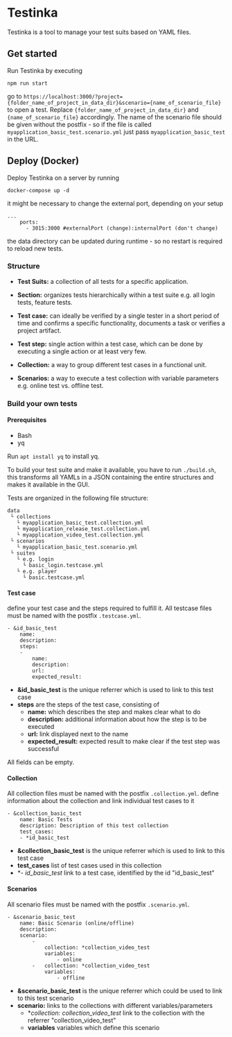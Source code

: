 # Testinka
Testinka is a tool to manage your test suits based on YAML files.

## Get started
Run Testinka by executing
~~~
npm run start
~~~
go to `https://localhost:3000/?project={folder_name_of_project_in_data_dir}&scenario={name_of_scenario_file}` to open a test. Replace `{folder_name_of_project_in_data_dir}` and `{name_of_scenario_file}` accordingly. The name of the scenario file should be given without the postfix - so if the file is called `myapplication_basic_test.scenario.yml` just pass `myapplication_basic_test` in the URL.

## Deploy (Docker)
Deploy Testinka on a server by running
~~~
docker-compose up -d
~~~

it might be necessary to change the external port, depending on your setup
~~~
...
    ports:
      - 3015:3000 #externalPort (change):internalPort (don't change)
~~~

the data directory can be updated during runtime - so no restart is required to reload new tests.


### Structure
- **Test Suits:** a collection of all tests for a specific application.
- **Section:** organizes tests hierarchically within a test suite e.g. all login tests, feature tests.
- **Test case:** can ideally be verified by a single tester in a short period of time and confirms a specific functionality, documents a task or verifies a project artifact.
- **Test step:** single action within a test case, which can be done by executing a single action or at least very few.
  
- **Collection:** a way to group different test cases in a functional unit.
- **Scenarios:** a way to execute a test collection with variable parameters e.g. online test vs. offline test.
  
### Build your own tests
#### Prerequisites
* Bash
* yq

Run `apt install yq` to install yq.

To build your test suite and make it available, you have to run `./build.sh`, this transforms all YAMLs in a JSON containing the entire structures and makes it available in the GUI.

Tests are organized in the following file structure:
~~~
data
 └ collections
   └ myapplication_basic_test.collection.yml
   └ myapplication_release_test.collection.yml
   └ myapplication_video_test.collection.yml
 └ scenarios
   └ myapplication_basic_test.scenario.yml
 └ suites
   └ e.g. login
     └ basic_login.testcase.yml
   └ e.g. player
     └ basic.testcase.yml
~~~

#### Test case
define your test case and the steps required to fulfill it. All testcase files must be named with the postfix `.testcase.yml`.
~~~
- &id_basic_test
    name:
    description:
    steps:
    -
        name: 
        description:
        url:
        expected_result: 
~~~
- **&id_basic_test** is the unique referrer which is used to link to this test case
- **steps** are the steps of the test case, consisting of
  - **name:** which describes the step and makes clear what to do
  - **description:** additional information about how the step is to be executed
  - **url:** link displayed next to the name
  - **expected_result:** expected result to make clear if the test step was successful

All fields can be empty.

#### Collection
All collection files must be named with the postfix `.collection.yml`.
define information about the collection and link individual test cases to it
~~~
- &collection_basic_test
    name: Basic Tests
    description: Description of this test collection
    test_cases:
    - *id_basic_test
~~~
- **&collection_basic_test** is the unique referrer which is used to link to this test case
- **test_cases** list of test cases used in this collection
- **- *id_basic_test** link to a test case, identified by the id "id_basic_test"

#### Scenarios
All scenario files must be named with the postfix `.scenario.yml`.
~~~
- &scenario_basic_test
    name: Basic Scenario (online/offline)
    description:
    scenario:
        -
            collection: *collection_video_test
            variables: 
                - online
        -   collection: *collection_video_test
            variables:
                - offline
~~~
- **&scenario_basic_test** is the unique referrer which could be used to link to this test scenario
- **scenario:** links to the collections with different variables/parameters
  - **collection: *collection_video_test** link to the collection with the referrer "collection_video_test"
  - **variables** variables which define this scenario


